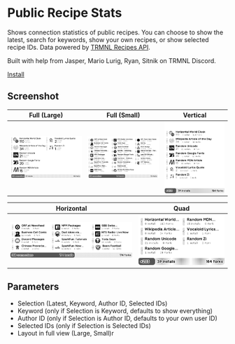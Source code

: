 # Public Recipe Stats

Shows connection statistics of public recipes. You can choose to show the latest, search for keywords, show your own recipes, or show selected recipe IDs. Data powered by [TRMNL Recipes API](https://docs.usetrmnl.com/go/public-api/recipes-api).

Built with help from Jasper, Mario Lurig, Ryan, Sitnik on TRMNL Discord.

[Install](https://usetrmnl.com/recipes/170970)

## Screenshot

| Full (Large) | Full (Small) | Vertical |
| :---: | :---: | :---: |
| ![Screenshot](./images/f.png) | ![Screenshot](./images/f-sm.png) | ![Screenshot](./images/v.png) |

| Horizontal | Quad |
| :---: | :---: |
| ![Screenshot](./images/h.png) | ![Screenshot](./images/q.png) |

## Parameters

- Selection (Latest, Keyword, Author ID, Selected IDs)
- Keyword (only if Selection is Keyword, defaults to show everything)
- Author ID (only if Selection is Author ID, defaults to your own user ID)
- Selected IDs (only if Selection is Selected IDs)
- Layout in full view (Large, Small)r
